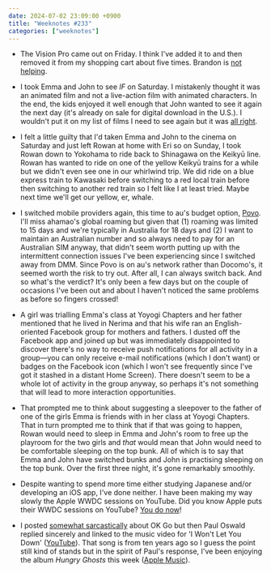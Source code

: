 ```yaml
---
date: 2024-07-02 23:09:00 +0900
title: "Weeknotes #233"
categories: ["weeknotes"]
---
```


- The Vision Pro came out on Friday. I think I've added it to and then removed it from my shopping cart about five times. Brandon is [not helping](https://sangsara.net/2024/06/30/week-26-24/).

- I took Emma and John to see _IF_ on Saturday. I mistakenly thought it was an animated film and not a live-action film with animated characters. In the end, the kids enjoyed it well enough that John wanted to see it again the next day (it's already on sale for digital download in the U.S.). I wouldn't put it on my list of films I need to see again but it was [all right](https://letterboxd.com/pyrmont/film/if-2024/).

- I felt a little guilty that I'd taken Emma and John to the cinema on Saturday and just left Rowan at home with Eri so on Sunday, I took Rowan down to Yokohama to ride back to Shinagawa on the Keikyū line. Rowan has wanted to ride on one of the yellow Keikyū trains for a while but we didn't even see one in our whirlwind trip. We did ride on a blue express train to Kawasaki before switching to a red local train before then switching to another red train so I felt like I at least tried. Maybe next time we'll get our yellow, er, whale.

- I switched mobile providers again, this time to au's budget option, [Povo](https://povo.jp/). I'll miss ahamao's global roaming but given that (1) roaming was limited to 15 days and we're typically in Australia for 18 days and (2) I want to maintain an Australian number and so always need to pay for an Australian SIM anyway, that didn't seem worth putting up with the intermittent connection issues I've been experiencing since I switched away from DMM. Since Povo is on au's network rather than Docomo's, it seemed worth the risk to try out. After all, I can always switch back. And so what's the verdict? It's only been a few days but on the couple of occasions I've been out and about I haven't noticed the same problems as before so fingers crossed!

- A girl was trialling Emma's class at Yoyogi Chapters and her father mentioned that he lived in Nerima and that his wife ran an English-oriented Facebook group for mothers and fathers. I dusted off the Facebook app and joined up but was immediately disappointed to discover there's no way to receive push notifications for all activity in a group—you can only receive e-mail notifications (which I don't want) or badges on the Facebook icon (which I won't see frequently since I've got it stashed in a distant Home Screen). There doesn't seem to be a whole lot of activity in the group anyway, so perhaps it's not something that will lead to more interaction opportunities.

- That prompted me to think about suggesting a sleepover to the father of one of the girls Emma is friends with in her class at Yoyogi Chapters. That in turn prompted me to think that if that was going to happen, Rowan would need to sleep in Emma and John's room to free up the playroom for the two girls and _that_ would mean that John would need to be comfortable sleeping on the top bunk. All of which is to say that Emma and John have switched bunks and John is practising sleeping on the top bunk. Over the first three night, it's gone remarkably smoothly.

- Despite wanting to spend more time either studying Japanese and/or developing an iOS app, I've done neither. I have been making my way slowly the Apple WWDC sessions on YouTube. Did you know Apple puts their WWDC sessions on YouTube? [You do now](https://www.youtube.com/@AppleDeveloper)!

- I posted [somewhat sarcastically](https://updates.inqk.net/post/1719148320.html) about OK Go but then Paul Oswald replied sincerely and linked to the music video for 'I Won't Let You Down' ([YouTube](https://m.youtube.com/watch?v=u1ZB_rGFyeU)). That song is from ten years ago so I guess the point still kind of stands but in the spirit of Paul's response, I've been enjoying the album _Hungry Ghosts_ this week ([Apple Music](https://music.apple.com/us/album/hungry-ghosts/1451526184)).
